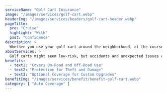 ```yaml
---
serviceName: "Golf Cart Insurance"
image: "/images/services/golf-cart.webp"
headerImg: "/images/services/headers/golf-cart-header.webp"
pageTitle:
  pre: "Cruise"
  highlight: "With"
  post: "Confidence"
description: >
  Whether you use your golf cart around the neighborhood, at the course, or on private property, the right insurance keeps you protected. Moore Insurance helps Arizona cart owners get simple, reliable coverage for accidents, theft, and damage—so you can enjoy the ride without worry.
aboutServices: >
  Golf carts might seem low-risk, but accidents and unexpected issues can still happen. We work with top providers to offer policies that cover liability, property damage, and even custom add-ons. Our team will help you choose a plan that fits how and where you drive, giving you the protection you need at a price that makes sense.
benefits:
  - text1: "Covers On-Road and Off-Road Use"
  - text2: "Protection for Theft and Damage"
  - text3: "Optional Coverage for Custom Upgrades"
benefitImg: "/images/services/benefit/benefit-golf-cart.webp"
category: [ "Auto Coverage" ]
---
```

